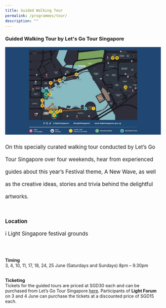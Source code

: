 ```yaml
---
title: Guided Walking Tour
permalink: /programmes/tour/
description: ""
---
```

### Guided Walking Tour by Let's Go Tour Singapore
![](/images/Programmes/presentation%201.jpg)
<p style="font-size:17px; line-height:40px">
On this specially curated walking tour conducted by Let’s Go Tour Singapore over four weekends, hear from experienced guides about this year’s Festival theme, A New Wave, as well as the creative ideas, stories and trivia behind the delightful artworks.<br><br>
<b>Location</b><br>
i Light Singapore festival grounds<br><br>
	
<b>Timing</b><br>
3, 4, 10, 11, 17, 18, 24, 25 June (Saturdays and Sundays) 8pm – 9.30pm<br><br>

<b>Ticketing</b><br>
Tickets for the guided tours are priced at SGD30 each and can be purchased from Let’s Go Tour Singapore <a target="_blank" href="https://letsgotoursingapore.com/events/ilight-singapore-tour/">here</a>. Participants of <b>Light Forum</b> on 3 and 4 June can purchase the tickets at a discounted price of SGD15 each.
</p>